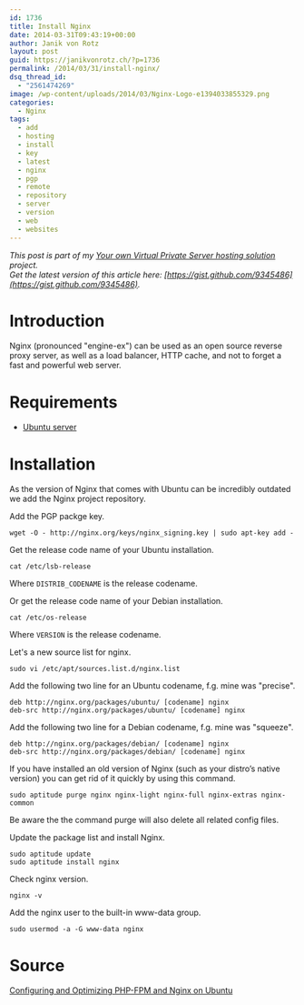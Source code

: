 ```yaml
---
id: 1736
title: Install Nginx
date: 2014-03-31T09:43:19+00:00
author: Janik von Rotz
layout: post
guid: https://janikvonrotz.ch/?p=1736
permalink: /2014/03/31/install-nginx/
dsq_thread_id:
  - "2561474269"
image: /wp-content/uploads/2014/03/Nginx-Logo-e1394033855329.png
categories:
  - Nginx
tags:
  - add
  - hosting
  - install
  - key
  - latest
  - nginx
  - pgp
  - remote
  - repository
  - server
  - version
  - web
  - websites
---
```

*This post is part of my [Your own Virtual Private Server hosting solution](https://janikvonrotz.ch/your-own-virtual-private-server-hosting-solution/) project.*  
*Get the latest version of this article here: [https://gist.github.com/9345486](https://gist.github.com/9345486).*  

# Introduction

Nginx (pronounced "engine-ex") can be used as an open source reverse proxy server, as well as a load balancer, HTTP cache, and not to forget a fast and powerful web server.
<!--more-->
# Requirements

* [Ubuntu server](https://janikvonrotz.ch/2014/03/13/deploy-ubuntu-server/)

# Installation

As the version of Nginx that comes with Ubuntu can be incredibly outdated we add the Nginx project repository.

Add the PGP packge key.

	wget -O - http://nginx.org/keys/nginx_signing.key | sudo apt-key add -
	
Get the release code name of your Ubuntu installation.

	cat /etc/lsb-release
		
Where `DISTRIB_CODENAME` is the release codename.

Or get the release code name of your Debian installation.

	cat /etc/os-release
		
Where `VERSION` is the release codename.

Let's a new source list for nginx. 

    sudo vi /etc/apt/sources.list.d/nginx.list
	
Add the following two line for an Ubuntu codename, f.g. mine was "precise".

    deb http://nginx.org/packages/ubuntu/ [codename] nginx
    deb-src http://nginx.org/packages/ubuntu/ [codename] nginx
	
Add the following two line for a Debian codename, f.g. mine was "squeeze".

    deb http://nginx.org/packages/debian/ [codename] nginx
    deb-src http://nginx.org/packages/debian/ [codename] nginx
	
If you have installed an old version of Nginx (such as your distro’s native version) you can get rid of it quickly by using this command.

    sudo aptitude purge nginx nginx-light nginx-full nginx-extras nginx-common
	
Be aware the the command purge will also delete all related config files.

Update the package list and install Nginx.

    sudo aptitude update
    sudo aptitude install nginx
	
Check nginx version.

    nginx -v

Add the nginx user to the built-in www-data group.

    sudo usermod -a -G www-data nginx

# Source

[Configuring and Optimizing PHP-FPM and Nginx on Ubuntu](http://blog.chrismeller.com/configuring-and-optimizing-php-fpm-and-nginx-on-ubuntu-or-debian)